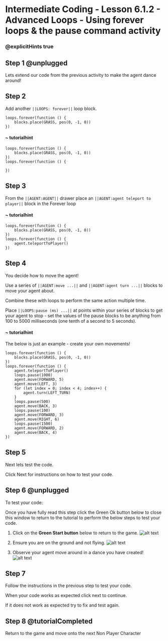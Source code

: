 # Intermediate Coding - Lesson 6.1.2 - Advanced Loops - Using forever loops & the pause command activity

### @explicitHints true

## Step 1 @unplugged
Lets extend our code from the previous activity to make the agent dance around!

## Step 2
Add another ``||LOOPS: forever||`` loop block.
```template
loops.forever(function () {
    blocks.place(GRASS, pos(0, -1, 0))
})
```
#### ~ tutorialhint
```blocks
loops.forever(function () {
    blocks.place(GRASS, pos(0, -1, 0))
})
loops.forever(function () {
    
})
```

## Step 3
From the ``||AGENT:AGENT||`` drawer place an ``||AGENT:agent teleport to player||`` block in the Forever loop
#### ~ tutorialhint
```blocks
loops.forever(function () {
    blocks.place(GRASS, pos(0, -1, 0))
})
loops.forever(function () {
    agent.teleportToPlayer()
})
```

## Step 4
You decide how to move the agent!

Use a series of ``||AGENT:move ...||`` and ``||AGENT:agent turn ...||`` blocks to move your agent about.

Combine these with loops to perform the same action multiple time.

Place ``||LOOPS:pause (ms) ...||`` at points within your series of blocks to get your agent to stop - set the values of the pause blocks to be anything from 100 to 5000 milliseconds (one tenth of a second to 5 seconds).
#### ~ tutorialhint
The below is just an example - create your own movements!
```blocks 
loops.forever(function () {
    blocks.place(GRASS, pos(0, -1, 0))
})
loops.forever(function () {
    agent.teleportToPlayer()
    loops.pause(1000)
    agent.move(FORWARD, 5)
    agent.move(LEFT, 3)
    for (let index = 0; index < 4; index++) {
        agent.turn(LEFT_TURN)
    }
    loops.pause(500)
    agent.move(BACK, 3)
    loops.pause(100)
    agent.move(FORWARD, 3)
    agent.move(RIGHT, 6)
    loops.pause(1500)
    agent.move(FORWARD, 2)
    agent.move(BACK, 4)
})
```
## Step 5
Next lets test the code.

Click Next for instructions on how to test your code.

## Step 6 @unplugged
To test your code:

Once you have fully read this step click the Green Ok button below to close this window to return to the tutorial to perform the below steps to test your code.

1. Click on the **Green Start button** below to return to the game.
![alt text](https://intermediate.codingcredentials.com/Lesson2/2.1.1/images/2.jpg?raw=true "Start")


2. Ensure you are on the ground and not flying.
![alt text](https://intermediate.codingcredentials.com/Lesson6/6.1.2/images/1.jpg?raw=true "loops")


3. Observe your agent move around in a dance you have created!
![alt text](https://intermediate.codingcredentials.com/Lesson6/6.1.2/images/2.jpg?raw=true "forever")

## Step 7
Follow the instructions in the previous step to test your code.

When your code works as expected click next to continue.

If it does not work as expected try to fix and test again.

## Step 8 @tutorialCompleted
Return to the game and move onto the next Non Player Character
